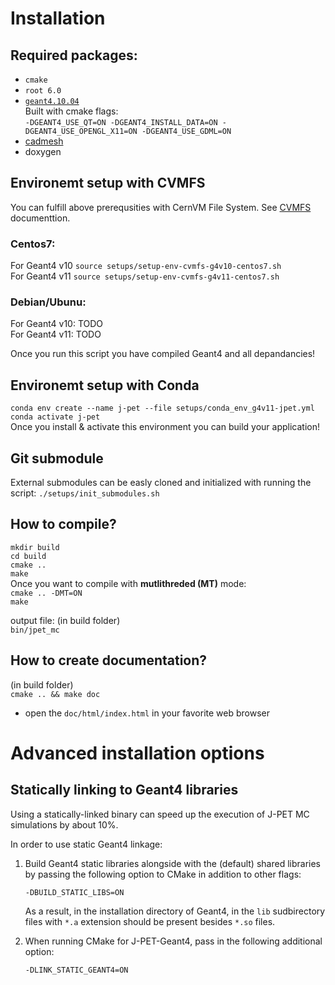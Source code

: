 # Installation

## Required packages:  
* `cmake`  
* `root 6.0`  
* [`geant4.10.04`](https://github.com/Geant4/geant4)  
 Built with cmake flags:  
 `-DGEANT4_USE_QT=ON -DGEANT4_INSTALL_DATA=ON -DGEANT4_USE_OPENGL_X11=ON -DGEANT4_USE_GDML=ON`  
* [cadmesh](https://github.com/christopherpoole/CADMesh)
* doxygen

## Environemt setup with CVMFS
You can fulfill above prerequsities with CernVM File System. See [CVMFS](https://cvmfs.readthedocs.io/en/stable/cpt-quickstart.html) documenttion. 
### Centos7:
For Geant4 v10 `source setups/setup-env-cvmfs-g4v10-centos7.sh`  
For Geant4 v11 `source setups/setup-env-cvmfs-g4v11-centos7.sh`   

### Debian/Ubunu:
For Geant4 v10: TODO  
For Geant4 v11: TODO

Once you run this script you have compiled Geant4 and all depandancies!

## Environemt setup with Conda
`conda env create --name j-pet --file setups/conda_env_g4v11-jpet.yml`  
`conda activate j-pet`   
Once you install & activate this environment you can build your application!

## Git submodule
External submodules can be easly cloned and initialized with running the script:
`./setups/init_submodules.sh`

## How to compile?
`mkdir build`  
`cd build`  
`cmake ..`  
`make`  
Once you want to compile with **mutlithreded (MT)** mode:  
`cmake .. -DMT=ON`  
`make` 

output file: (in build folder)  
`bin/jpet_mc`  

## How to create documentation?
(in build folder)  
`cmake .. && make doc`  
- open the `doc/html/index.html` in your favorite web browser  

# Advanced installation options

## Statically linking to Geant4 libraries
Using a statically-linked binary can speed up the execution of J-PET MC simulations by about 10%.

In order to use static Geant4 linkage:

1. Build Geant4 static libraries alongside with the (default) shared
libraries by passing the following option to CMake in  addition to other flags:
    ```
    -DBUILD_STATIC_LIBS=ON
    ```

    As a result, in the installation directory of Geant4, in the `lib` sudbirectory
    files with `*.a` extension should be present besides `*.so` files.

2. When running CMake for J-PET-Geant4, pass in the following additional option:

    ```
    -DLINK_STATIC_GEANT4=ON
    ```
